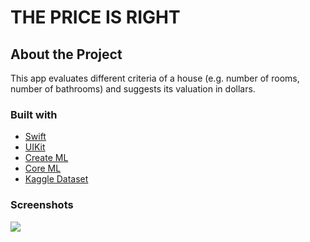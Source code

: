 # THE PRICE IS RIGHT 

## About the Project

This app evaluates different criteria of a house (e.g. number of rooms, number of bathrooms) and suggests its valuation in dollars.

### Built with
- [Swift](https://www.swift.org "Swift")
- [UIKit](https://developer.apple.com/documentation/uikit)
- [Create ML](https://developer.apple.com/documentation/createml)
- [Core ML](https://developer.apple.com/documentation/coreml)
- [Kaggle Dataset](https://www.kaggle.com/datasets)

### Screenshots
![](https://yanunsey.com/dev/wp-content/uploads/2023/02/price-right-large.png)
